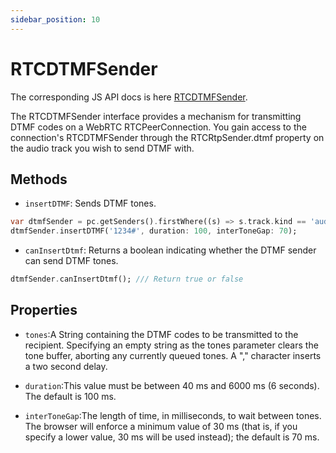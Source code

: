 ```yaml
---
sidebar_position: 10
---
```


# RTCDTMFSender

The corresponding JS API docs is here [RTCDTMFSender](https://developer.mozilla.org/en-US/docs/Web/API/RTCDTMFSender).

The RTCDTMFSender interface provides a mechanism for transmitting DTMF codes on a WebRTC RTCPeerConnection. You gain access to the connection's RTCDTMFSender through the RTCRtpSender.dtmf property on the audio track you wish to send DTMF with.

## Methods

- `insertDTMF`: Sends DTMF tones.

```dart
var dtmfSender = pc.getSenders().firstWhere((s) => s.track.kind == 'audio');
dtmfSender.insertDTMF('1234#', duration: 100, interToneGap: 70);
```

- `canInsertDtmf`: Returns a boolean indicating whether the DTMF sender can send DTMF tones.

```dart
dtmfSender.canInsertDtmf(); /// Return true or false
```

## Properties

- `tones`:A String containing the DTMF codes to be transmitted to the recipient.
          Specifying an empty string as the tones parameter clears the tone
buffer, aborting any currently queued tones. A "," character inserts
a two second delay.

- `duration`:This value must be between 40 ms and 6000 ms (6 seconds).
             The default is 100 ms.

- `interToneGap`:The length of time, in milliseconds, to wait between tones.
                 The browser will enforce a minimum value of 30 ms (that is,
if you specify a lower value, 30 ms will be used instead);
the default is 70 ms.
